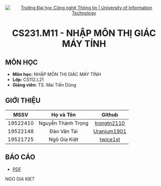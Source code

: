 <p align="center"><a href="https://www.uit.edu.vn/" title="Trường Đại học Công nghệ Thông tin" style="border: none;"><img src="https://i.imgur.com/WmMnSRt.png" alt="Trường Đại học Công nghệ Thông tin | University of Information Technology"></a></p>

<h1 align="center"><b>CS231.M11 - NHẬP MÔN THỊ GIÁC MÁY TÍNH</b></h1>

## MÔN HỌC
* **Môn học:** NHẬP MÔN THỊ GIÁC MÁY TÍNH
* **Lớp:** CS112.L21
* **Giảng viên:** TS. Mai Tiến Dũng

## GIỚI THIỆU
| MSSV      | Họ và Tên          | Github|
| :-------------: |:-------------:|:-------------:|
| 19522410      | Nguyễn Thành Trọng |[trongtn2110](https://github.com/trongtn2110)|
| 19522148     | Đào Văn Tài      |[Uranium1901](https://github.com/Uranium1901)|
| 19521725 | Ngô Gia Kiệt      |[twice1st](https://github.com/twice1st)|

## BÁO CÁO

* [PDF](https://drive.google.com/file/d/1IhVK_VXau1CwKACczxK-8TKc4TpJ2ALI/view?usp=sharing)

NGO GIA KIET